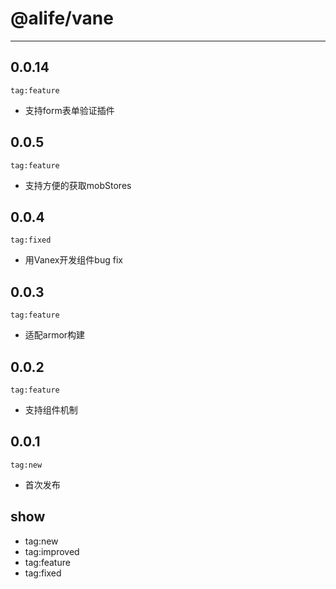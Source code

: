 # @alife/vane

---

0.0.14
-----

`tag:feature`   

- 支持form表单验证插件

0.0.5
-----

`tag:feature`   

- 支持方便的获取mobStores

0.0.4
-----

`tag:fixed`   

- 用Vanex开发组件bug fix

0.0.3
-----

`tag:feature`   

- 适配armor构建

0.0.2
-----

`tag:feature`   

- 支持组件机制

0.0.1
-----

`tag:new`   

- 首次发布



show
----

-   tag:new
-   tag:improved
-   tag:feature
-   tag:fixed
